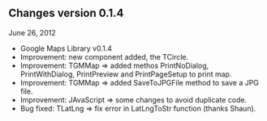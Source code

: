 ## Changes version 0.1.4 ##


June 26, 2012
  * Google Maps Library v0.1.4
  * Improvement: new component added, the TCircle.
  * Improvement: TGMMap => added methos PrintNoDialog, PrintWithDialog, PrintPreview and PrintPageSetup to print map.
  * Improvement: TGMMap => added SaveToJPGFile method to save a JPG file.
  * Improvement: JAvaScript => some changes to avoid duplicate code.
  * Bug fixed: TLatLng => fix error in LatLngToStr function (thanks Shaun).